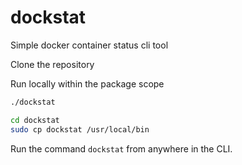 # dockstat
Simple docker container status cli tool

Clone the repository

Run locally within the package scope

```bash
./dockstat
```

```bash
cd dockstat
sudo cp dockstat /usr/local/bin
```

Run the command  `dockstat` from anywhere in the CLI.
